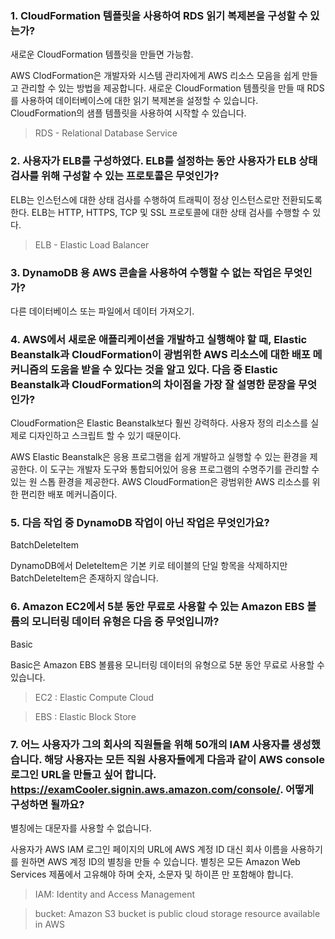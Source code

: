 ### 1. CloudFormation 템플릿을 사용하여 RDS 읽기 복제본을 구성할 수 있는가?
새로운 CloudFormation 템플릿을 만들면 가능함.

AWS ClodFormation은 개발자와 시스템 관리자에게 AWS 리소스 모음을 쉽게 만들고 관리할 수 있는 방법을 제공합니다. 새로운 CloudFormation 템플릿을 만들 때 RDS를 사용하여 데이터베이스에 대한 읽기 복제본을 설정할 수 있습니다. CloudFormation의 샘플 템플릿을 사용하여 시작할 수 있습니다.

> RDS - Relational Database Service

### 2. 사용자가 ELB를 구성하였다. ELB를 설정하는 동안 사용자가 ELB 상태 검사를 위해 구성할 수 있는 프로토콜은 무엇인가?
ELB는 인스턴스에 대한 상태 검사를 수행하여 트래픽이 정상 인스턴스로만 전환되도록 한다.
ELB는 HTTP, HTTPS, TCP 및 SSL 프로토콜에 대한 상태 검사를 수행할 수 있다.

> ELB - Elastic Load Balancer

### 3. DynamoDB 용 AWS 콘솔을 사용하여 수행할 수 없는 작업은 무엇인가?
다른 데이터베이스 또는 파일에서 데이터 가져오기.

### 4. AWS에서 새로운 애플리케이션을 개발하고 실행해야 할 때, Elastic Beanstalk과 CloudFormation이 광범위한 AWS 리소스에 대한 배포 메커니즘의 도움을 받을 수 있다는 것을 알고 있다. 다음 중 Elastic Beanstalk과 CloudFormation의 차이점을 가장 잘 설명한 문장을 무엇인가?
CloudFormation은 Elastic Beanstalk보다 훨씬 강력하다. 사용자 정의 리소스를 실제로 디자인하고 스크립트 할 수 있기 때문이다.

AWS Elastic Beanstalk은 응용 프로그램을 쉽게 개발하고 실행할 수 있는 환경을 제공한다. 이 도구는 개발자 도구와 통합되어있어 응용 프로그램의 수명주기를 관리할 수 있는 원 스톱 환경을 제공한다. AWS CloudFormation은 광범위한 AWS 리소스를 위한 편리한 배포 메커니즘이다.

### 5. 다음 작업 중 DynamoDB 작업이 아닌 작업은 무엇인가요?
BatchDeleteItem

DynamoDB에서 DeleteItem은 기본 키로 테이블의 단일 항목을 삭제하지만 BatchDeleteItem은 존재하지 않습니다.

### 6. Amazon EC2에서 5분 동안 무료로 사용할 수 있는 Amazon EBS 볼륨의 모니터링 데이터 유형은 다음 중 무엇입니까?
Basic

Basic은 Amazon EBS 볼륨용 모니터링 데이터의 유형으로 5분 동안 무료로 사용할 수 있습니다.

> EC2 : Elastic Compute Cloud

> EBS : Elastic Block Store

### 7. 어느 사용자가 그의 회사의 직원들을 위해 50개의 IAM 사용자를 생성했습니다. 해당 사용자는 모든 직원 사용자들에게 다음과 같이 AWS console 로그인 URL을 만들고 싶어 합니다. https://examCooler.signin.aws.amazon.com/console/. 어떻게 구성하면 될까요?
별칭에는 대문자를 사용할 수 없습니다.

사용자가 AWS IAM 로그인 페이지의 URL에 AWS 계정 ID 대신 회사 이름을 사용하기를 원하면 AWS 계정 ID의 별칭을 만들 수 있습니다. 별칭은 모든 Amazon Web Services 제품에서 고유해야 하며 숫자, 소문자 및 하이픈 만 포함해야 합니다.

> IAM: Identity and Access Management

> bucket: Amazon S3 bucket is public cloud storage resource available in AWS
